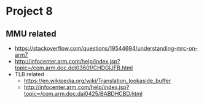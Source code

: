 # Project 8


## MMU related
- https://stackoverflow.com/questions/19544694/understanding-mrc-on-arm7
- http://infocenter.arm.com/help/index.jsp?topic=/com.arm.doc.ddi0360f/CHDGIJFB.html
- TLB related
  - https://en.wikipedia.org/wiki/Translation_lookaside_buffer
  - http://infocenter.arm.com/help/index.jsp?topic=/com.arm.doc.dai0425/BABDHCBD.html
